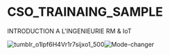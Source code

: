 # CSO_TRAINAING_SAMPLE
INTRODUCTION A L'INGENIEURIE RM &amp; IoT

![tumblr_o1lpf6H4Vr1r7sijxo1_500](https://github.com/BenimaruNikaiido/CSO_TRAINAING_SAMPLE/assets/138717853/501dc367-650f-41a1-b1ba-273fd2aee60f)![Mode-changer](https://github.com/BenimaruNikaiido/CSO_TRAINAING_SAMPLE/assets/138717853/568bbd8b-c2d6-41ec-91bb-f19e229922f2)

